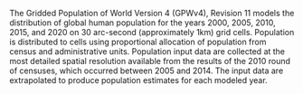 
The Gridded Population of World Version 4 (GPWv4), Revision 11 models the distribution
of global human population for the years 2000, 2005, 2010, 2015, and 2020
on 30 arc-second (approximately 1km) grid cells. Population is distributed
to cells using proportional allocation of population from census and
administrative units. Population input data are collected at the most
detailed spatial resolution available from the results of the 2010 round of
censuses, which occurred between 2005 and 2014. The input data are
extrapolated to produce population estimates for each modeled year.
